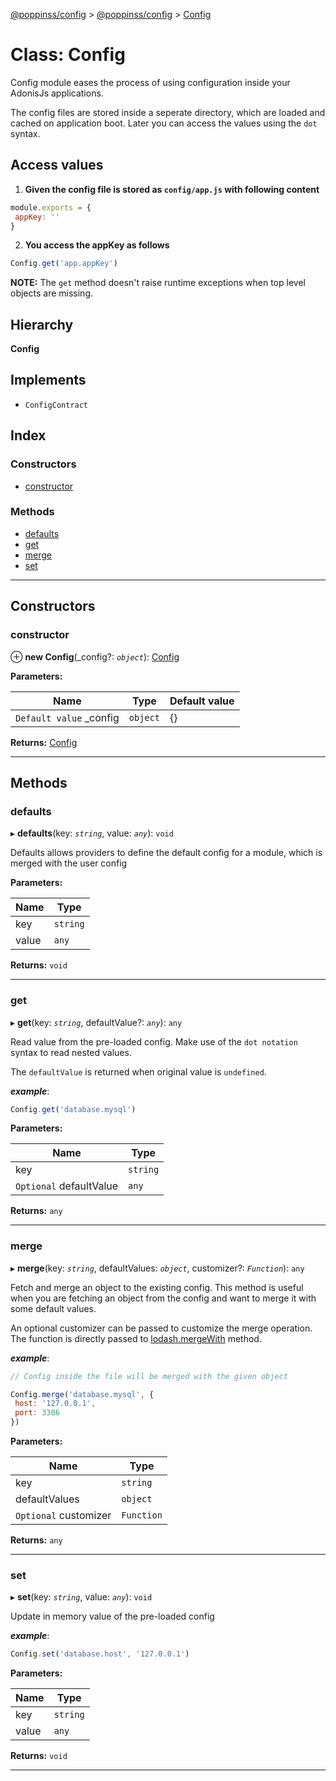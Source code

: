 [@poppinss/config](../README.md) > [@poppinss/config](../modules/_poppinss_config.md) > [Config](../classes/_poppinss_config.config.md)

# Class: Config

Config module eases the process of using configuration inside your AdonisJs applications.

The config files are stored inside a seperate directory, which are loaded and cached on application boot. Later you can access the values using the `dot` syntax.

Access values
-------------

1.  **Given the config file is stored as `config/app.js` with following content**

```js
module.exports = {
 appKey: ''
}
```

2.  **You access the appKey as follows**

```js
Config.get('app.appKey')
```

**NOTE:** The `get` method doesn't raise runtime exceptions when top level objects are missing.

## Hierarchy

**Config**

## Implements

* `ConfigContract`

## Index

### Constructors

* [constructor](_poppinss_config.config.md#constructor)

### Methods

* [defaults](_poppinss_config.config.md#defaults)
* [get](_poppinss_config.config.md#get)
* [merge](_poppinss_config.config.md#merge)
* [set](_poppinss_config.config.md#set)

---

## Constructors

<a id="constructor"></a>

###  constructor

⊕ **new Config**(_config?: *`object`*): [Config](_poppinss_config.config.md)

**Parameters:**

| Name | Type | Default value |
| ------ | ------ | ------ |
| `Default value` _config | `object` |  {} |

**Returns:** [Config](_poppinss_config.config.md)

___

## Methods

<a id="defaults"></a>

###  defaults

▸ **defaults**(key: *`string`*, value: *`any`*): `void`

Defaults allows providers to define the default config for a module, which is merged with the user config

**Parameters:**

| Name | Type |
| ------ | ------ |
| key | `string` |
| value | `any` |

**Returns:** `void`

___
<a id="get"></a>

###  get

▸ **get**(key: *`string`*, defaultValue?: *`any`*): `any`

Read value from the pre-loaded config. Make use of the `dot notation` syntax to read nested values.

The `defaultValue` is returned when original value is `undefined`.

*__example__*:
 ```js
Config.get('database.mysql')
```

**Parameters:**

| Name | Type |
| ------ | ------ |
| key | `string` |
| `Optional` defaultValue | `any` |

**Returns:** `any`

___
<a id="merge"></a>

###  merge

▸ **merge**(key: *`string`*, defaultValues: *`object`*, customizer?: *`Function`*): `any`

Fetch and merge an object to the existing config. This method is useful when you are fetching an object from the config and want to merge it with some default values.

An optional customizer can be passed to customize the merge operation. The function is directly passed to [lodash.mergeWith](https://lodash.com/docs/4.17.10#mergeWith) method.

*__example__*:
 ```js
// Config inside the file will be merged with the given object

Config.merge('database.mysql', {
  host: '127.0.0.1',
  port: 3306
})
```

**Parameters:**

| Name | Type |
| ------ | ------ |
| key | `string` |
| defaultValues | `object` |
| `Optional` customizer | `Function` |

**Returns:** `any`

___
<a id="set"></a>

###  set

▸ **set**(key: *`string`*, value: *`any`*): `void`

Update in memory value of the pre-loaded config

*__example__*:
 ```js
Config.set('database.host', '127.0.0.1')
```

**Parameters:**

| Name | Type |
| ------ | ------ |
| key | `string` |
| value | `any` |

**Returns:** `void`

___

